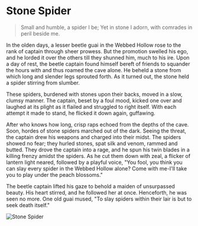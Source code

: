 # Stone Spider

> Small and humble, a spider I be;
> Yet in stone I adorn, with comrades in peril beside me.

In the olden days, a lesser beetle guai in the Webbed Hollow rose to the
rank of captain through sheer prowess. But the promotion swelled his ego,
and he lorded it over the others till they shunned him, much to his ire.
Upon a day of rest, the beetle captain found himself bereft of friends to
squander the hours with and thus roamed the cave alone. He beheld a
stone from which long and slender legs sprouted forth. As it turned out,
the stone held a spider stirring from slumber.

These spiders, burdened with stones upon their backs, moved in a slow,
clumsy manner. The captain, beset by a foul mood, kicked one over and
laughed at its plight as it flailed and struggled to right itself. With each
attempt it made to stand, he flicked it down again, guffawing.

After who knows how long, crisp raps echoed from the depths of the cave.
Soon, hordes of stone spiders marched out of the dark. Seeing the threat,
the captain drew his weapons and charged into their midst. The spiders
showed no fear; they hurled stones, spat silk and venom, rammed and
butted. They drove the captain into a rage, and he spun his twin blades in a
killing frenzy amidst the spiders. As he cut them down with zeal, a flicker
of lantern light neared, followed by a playful voice, "You fool, you think
you can slay every spider in the Webbed Hollow alone? Come with me-I'll
take you to play under the peach blossoms."

The beetle captain lifted his gaze to behold a maiden of unsurpassed
beauty. His heart stirred, and he followed her at once. Henceforth, he was
seen no more. One old guai mused, "To slay spiders within their lair is but
to seek death itself."

![Stone Spider](/image-20240827220102063.png)